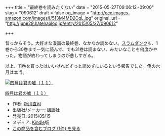 +++
title = "最終巻を読みたくない"
date = "2015-05-27T09:06:12+09:00"
slug = "090612"
draft = false
og_image = "http://ecx.images-amazon.com/images/I/513M4MD2CqL.jpg"
original_url = "http://june29.hatenablog.jp/entry/2015/05/27/090612"

+++

<p>昔っからそう。大好きな漫画の最終巻、なかなか読めない。<a class="keyword" href="http://d.hatena.ne.jp/keyword/%A5%B9%A5%E9%A5%E0%A5%C0%A5%F3%A5%AF">スラムダンク</a>も、1巻から30巻まで一気に読んで、でも31巻は読まない、みたいなことを何度かやった。物語が終わってしまうのが悲しすぎる。</p>

<p>以上、11巻を買ったはいいけれどずっと読めずにいるという報告でした。俺の六月は本当。</p>

<p></p>
<div class="hatena-asin-detail">
<a href="http://www.amazon.co.jp/exec/obidos/ASIN/B00XHJPLOG/cameralady-22/"><img src="http://ecx.images-amazon.com/images/I/513M4MD2CqL._SL160_.jpg" class="hatena-asin-detail-image" alt="四月は君の嘘（１１）" title="四月は君の嘘（１１）"></a><div class="hatena-asin-detail-info">
<p class="hatena-asin-detail-title"><a href="http://www.amazon.co.jp/exec/obidos/ASIN/B00XHJPLOG/cameralady-22/">四月は君の嘘（１１）</a></p>
<ul>
<li>
<span class="hatena-asin-detail-label">作者:</span> <a class="keyword" href="http://d.hatena.ne.jp/keyword/%BF%B7%C0%EE%C4%BE%BB%CA">新川直司</a>
</li>
<li>
<span class="hatena-asin-detail-label">出版社/メーカー:</span> <a class="keyword" href="http://d.hatena.ne.jp/keyword/%B9%D6%C3%CC%BC%D2">講談社</a>
</li>
<li>
<span class="hatena-asin-detail-label">発売日:</span> 2015/05/15</li>
<li>
<span class="hatena-asin-detail-label">メディア:</span> <a class="keyword" href="http://d.hatena.ne.jp/keyword/Kindle">Kindle</a>版</li>
<li><a href="http://d.hatena.ne.jp/asin/B00XHJPLOG/cameralady-22" target="_blank">この商品を含むブログ (1件) を見る</a></li>
</ul>
</div>
<div class="hatena-asin-detail-foot"></div>
</div>
